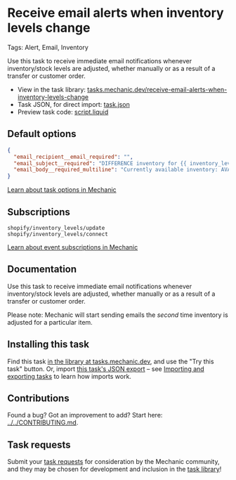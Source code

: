 # Receive email alerts when inventory levels change

Tags: Alert, Email, Inventory

Use this task to receive immediate email notifications whenever inventory/stock levels are adjusted, whether manually or as a result of a transfer or customer order.

* View in the task library: [tasks.mechanic.dev/receive-email-alerts-when-inventory-levels-change](https://tasks.mechanic.dev/receive-email-alerts-when-inventory-levels-change)
* Task JSON, for direct import: [task.json](../../tasks/receive-email-alerts-when-inventory-levels-change.json)
* Preview task code: [script.liquid](./script.liquid)

## Default options

```json
{
  "email_recipient__email_required": "",
  "email_subject__required": "DIFFERENCE inventory for {{ inventory_level.variant.sku }} {{ inventory_level.variant.product.title | default: \"(Product title)\" }} {% if inventory_level.variant.title != blank and inventory_level.variant.title != \"Default Title\" %}({{ inventory_level.variant.title }}) {% endif %}",
  "email_body__required_multiline": "Currently available inventory: AVAILABLE\nChanged by: DIFFERENCE\nLocation: {{ inventory_level.location.name | default: \"(location)\" }}\n\n<a href=\"https://{{ shop.domain }}/admin/products/inventory/{{inventory_level.inventory_item_id}}/inventory_history?location_id={{ inventory_level.location_id }}\">View inventory history</a>\n<a href=\"https://{{ shop.domain }}/admin/products/{{ inventory_level.variant.product_id }}/variants/{{ inventory_level.variant.id }}\">Manage this variant</a>\n\nThanks,\n{{ shop.name }}"
}
```

[Learn about task options in Mechanic](https://learn.mechanic.dev/core/tasks/options)

## Subscriptions

```liquid
shopify/inventory_levels/update
shopify/inventory_levels/connect
```

[Learn about event subscriptions in Mechanic](https://learn.mechanic.dev/core/tasks/subscriptions)

## Documentation

Use this task to receive immediate email notifications whenever inventory/stock levels are adjusted, whether manually or as a result of a transfer or customer order.

Please note: Mechanic will start sending emails the _second_ time inventory is adjusted for a particular item.

## Installing this task

Find this task [in the library at tasks.mechanic.dev](https://tasks.mechanic.dev/receive-email-alerts-when-inventory-levels-change), and use the "Try this task" button. Or, import [this task's JSON export](../../tasks/receive-email-alerts-when-inventory-levels-change.json) – see [Importing and exporting tasks](https://learn.mechanic.dev/core/tasks/import-and-export) to learn how imports work.

## Contributions

Found a bug? Got an improvement to add? Start here: [../../CONTRIBUTING.md](../../CONTRIBUTING.md).

## Task requests

Submit your [task requests](https://mechanic.canny.io/task-requests) for consideration by the Mechanic community, and they may be chosen for development and inclusion in the [task library](https://tasks.mechanic.dev/)!
